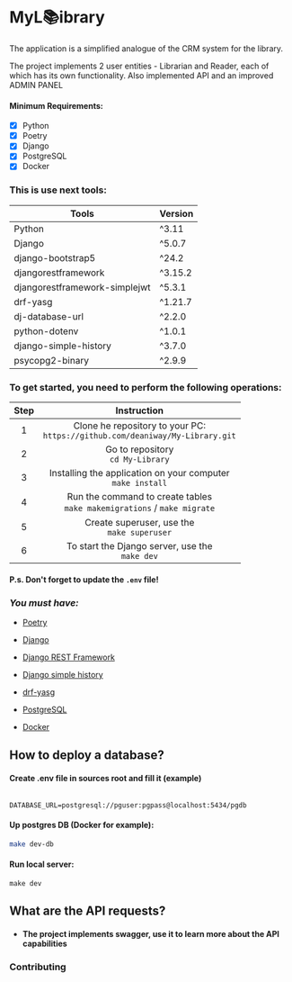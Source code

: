 # MyL📚ibrary

The application is a simplified analogue of the CRM system for the library.

The project implements 2 user entities - Librarian and Reader, each of which has its own functionality.
Also implemented API and an improved ADMIN PANEL

#### Minimum Requirements:

- [x] Python
- [x] Poetry
- [x] Django
- [x] PostgreSQL
- [x] Docker

### This is  use next tools:

| Tools                         | Version |
|-------------------------------|---------|
| Python                        | ^3.11   |
| Django                        | ^5.0.7  |
| django-bootstrap5             | ^24.2   |
| djangorestframework           | ^3.15.2 |
| djangorestframework-simplejwt | ^5.3.1  |
| drf-yasg                      | ^1.21.7 |
| dj-database-url               | ^2.2.0  |
| python-dotenv                 | ^1.0.1  |
| django-simple-history         | ^3.7.0  |
| psycopg2-binary               | ^2.9.9  |

### To get started, you need to perform the following operations:

| Step |                                   Instruction                                    |
|:----:|:--------------------------------------------------------------------------------:|
|  1   | Clone he repository to your PC:<br/>`https://github.com/deaniway/My-Library.git` |
|  2   |                       Go to repository<br/>`cd My-Library`                       |
|  3   |          Installing the application on your computer<br/>`make install`          | 
|  4   |   Run the command to create tables<br/>`make makemigrations` /  `make migrate`   | 
|  5   |                  Create superuser, use the<br/>`make superuser`                  |
|  6   |                To start the Django server, use the<br/>`make dev`                |

#### P.s. Don't forget to update the `.env` file!

### *You must have:*

- [Poetry](https://python-poetry.org)

- [Django](https://www.djangoproject.com/)

- [Django REST Framework](https://www.django-rest-framework.org/)

- [Django simple history](https://django-simple-history.readthedocs.io/)

- [drf-yasg](https://drf-yasg.readthedocs.io/)

- [PostgreSQL](https://www.postgresql.org/)

- [Docker](https://www.docker.com/)

## How to deploy a database?

#### Create .env file in sources root and fill it (example)

```dotenv

DATABASE_URL=postgresql://pguser:pgpass@localhost:5434/pgdb

```

#### Up postgres DB (Docker for example):

```sh
make dev-db
```

#### Run local server:

```shell
make dev
```

## What are the API requests?

- #### The project implements swagger, use it to learn more about the API capabilities

### Contributing


